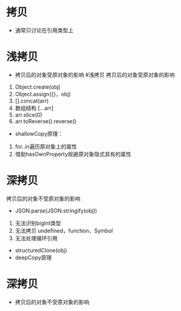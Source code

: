 # 拷贝
- 通常只讨论在引用类型上

# 浅拷贝
- 拷贝后的对象受原对象的影响
#浅拷贝
拷贝后的对象受原对象的影响
1. Object.create(obj)
2. Object.assign({}，obj)
3. [].concat(arr)
4. 数组结构 [...arr]
5. arr.slice(0)
6. arr.toReverse().reverse()

- shallowCopy原理：
1. for..in遍历原对象上的属性
2. 借助hasOwnProperty规避原对象隐式具有的属性

# 深拷贝
拷贝后的对象不受原对象的影响

- JSON.parse(JSON.stringify(obj))
1. 无法识别bigInt类型
2. 无法拷贝 undefined，function，Symbol
3. 无法处理循环引用

- structuredClone(obj)
- deepCopy原理

# 深拷贝
- 拷贝后的对象不受原对象的影响
